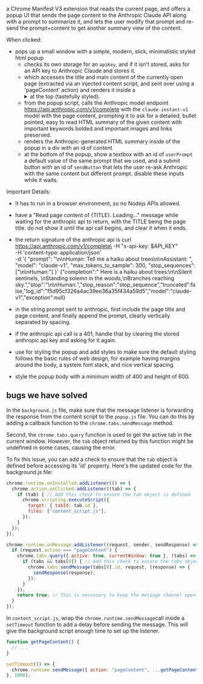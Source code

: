 a Chrome Manifest V3 extension that reads the current page, and offers a popup UI that sends the page content to the Anthropic Claude API along with a prompt to summarize it, and lets the user modify that prompt and re-send the prompt+content to get another summary view of the content.

When clicked:
- pops up a small window with a simple, modern, slick, minimalistic styled html popup
  - checks its own storage for an `apiKey`, and if it isn't stored, asks for an API key to Anthropic Claude and stores it.
  - which accesses the title and main content of the currently open page (extracted via an injected content script, and sent over using a 'pageContent' action) and renders it inside a <details> tag with a "Full article" <summary> at the top (tastefully styled).
  - from the popup script, calls the Anthropic model endpoint https://api.anthropic.com/v1/complete with the `claude-instant-v1` model with the page content, prompting it to ask for a detailed, bullet pointed, easy to read HTML summary of the given content with important keywords bolded and important images and links preserved.
  - renders the Anthropic-generated HTML summary inside of the popup in a div with an id of content
  - at the bottom of the popup, show a textbox with an id of `userPrompt` a default value of the same prompt that we used, and a submit button with an id of `sendButton` that lets the user re-ask Anthropic with the same content but different prompt. disable these inputs while it waits.

Important Details:

- It has to run in a browser environment, so no Nodejs APIs allowed.

- have a "Read page content of {TITLE}. Loading..." message while waiting for the anthropic api to return, with the TITLE being the page title. do not show it until the api call begins, and clear it when it ends.

- the return signature of the anthropic api is curl https://api.anthropic.com/v1/complete\
  -H "x-api-key: $API_KEY"\
  -H 'content-type: application/json'\
  -d '{
    "prompt": "\n\nHuman: Tell me a haiku about trees\n\nAssistant: ",
    "model": "claude-v1", "max_tokens_to_sample": 300, "stop_sequences": ["\n\nHuman:"]
  }'
{"completion":" Here is a haiku about trees:\n\nSilent sentinels, \nStanding solemn in the woods,\nBranches reaching sky.","stop":"\n\nHuman:","stop_reason":"stop_sequence","truncated":false,"log_id":"f5d95cf326a4ac39ee36a35f434a59d5","model":"claude-v1","exception":null}

- in the string prompt sent to anthropic, first include the page title and page content, and finally append the prompt, clearly vertically separated by spacing.

- if the anthropic api call is a 401, handle that by clearing the stored anthropic api key and asking for it again.

- use <link rel="stylesheet" href="https://unpkg.com/mvp.css@1.12/mvp.css"> for styling the popup and add styles to make sure the default styling follows the basic rules of web design, for example having margins around the body, a system font stack, and nice vertical spacing.

- style the popup body with a minimum width of 400 and height of 600.

## bugs we have solved

In the `background.js` file, make sure that the message listener is forwarding the response from the content script to the `popup.js` file. You can do this by adding 
a callback function to the `chrome.tabs.sendMessage` method.

Second, the `chrome.tabs.query` function is used to get the active tab in the current window. However, the `tab` object returned
by this function might be undefined in some cases, causing the error.

To fix this issue, you can add a check to ensure that the `tab` object is defined before accessing its 'id' property. Here's the updated code for 
the background.js file:

```javascript
chrome.runtime.onInstalled.addListener(() => {
  chrome.action.onClicked.addListener((tab) => {
    if (tab) { // Add this check to ensure the tab object is defined
      chrome.scripting.executeScript({
        target: { tabId: tab.id },
        files: ["content_script.js"],
      });
    }
  });
});

chrome.runtime.onMessage.addListener((request, sender, sendResponse) => {
  if (request.action === "pageContent") {
    chrome.tabs.query({ active: true, currentWindow: true }, (tabs) => {
      if (tabs && tabs[0]) { // Add this check to ensure the tabs object and the first tab are defined
        chrome.tabs.sendMessage(tabs[0].id, request, (response) => {
          sendResponse(response);
        });
      }
    });
    return true; // This is necessary to keep the message channel open for the asynchronous response
  }
});
```

 In `content_script.js`, wrap the `chrome.runtime.sendMessage`call inside a `setTimeout` function to add a delay before sending the message. This will give the background script enough time to set up the listener.

```javascript
function getPageContent() {
  // ...
}

setTimeout(() => {
  chrome.runtime.sendMessage({ action: "pageContent", ...getPageContent() });
}, 1000);
```